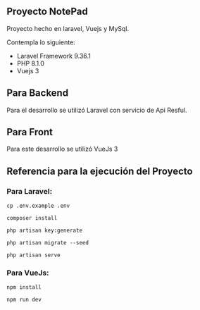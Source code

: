 ## Proyecto NotePad

Proyecto hecho en laravel, Vuejs y MySql. 

Contempla lo siguiente:

- Laravel Framework 9.36.1
- PHP 8.1.0
- Vuejs 3

## Para Backend 

Para el desarrollo se utilizó Laravel con servicio de Api Resful.


## Para Front 

Para este desarrollo se utilizó VueJs 3


## Referencia para la ejecución del Proyecto

### Para Laravel:

```
cp .env.example .env

composer install

php artisan key:generate

php artisan migrate --seed

php artisan serve

```

### Para VueJs:

```
npm install

npm run dev

```
